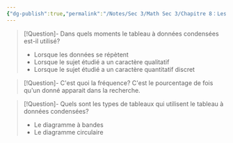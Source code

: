 ```yaml
---
{"dg-publish":true,"permalink":"/Notes/Sec 3/Math Sec 3/Chapitre 8：Les statistiques/8.5：Les tableaux de distribution de données/A) Le tableau à données condensées/"}
---
```



>[!Question]- Dans quels moments le tableau à données condensées est-il utilisé?
>- Lorsque les données se répètent
>- Lorsque le sujet étudié a un caractère qualitatif
>- Lorsque le sujet étudié a un caractère quantitatif discret

>[!Question]- C'est quoi la fréquence?
>C'est le pourcentage de fois qu'un donné apparait dans la recherche.

>[!Question]- Quels sont les types de tableaux qui utilisent le tableau à données condensées?
>- Le diagramme à bandes
>- Le diagramme circulaire
